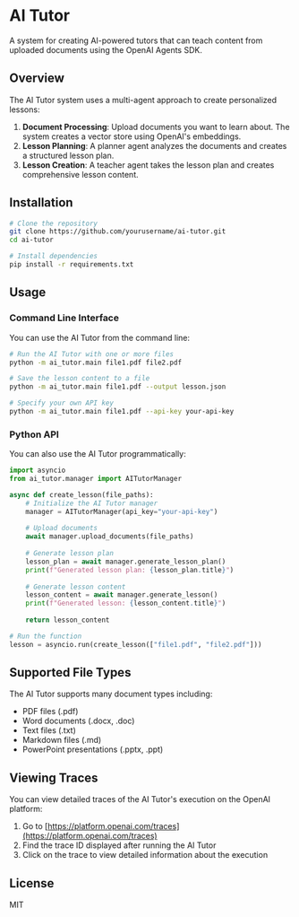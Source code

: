 # AI Tutor

A system for creating AI-powered tutors that can teach content from uploaded documents using the OpenAI Agents SDK.

## Overview

The AI Tutor system uses a multi-agent approach to create personalized lessons:

1. **Document Processing**: Upload documents you want to learn about. The system creates a vector store using OpenAI's embeddings.
2. **Lesson Planning**: A planner agent analyzes the documents and creates a structured lesson plan.
3. **Lesson Creation**: A teacher agent takes the lesson plan and creates comprehensive lesson content.

## Installation

```bash
# Clone the repository
git clone https://github.com/yourusername/ai-tutor.git
cd ai-tutor

# Install dependencies
pip install -r requirements.txt
```

## Usage

### Command Line Interface

You can use the AI Tutor from the command line:

```bash
# Run the AI Tutor with one or more files
python -m ai_tutor.main file1.pdf file2.pdf

# Save the lesson content to a file
python -m ai_tutor.main file1.pdf --output lesson.json

# Specify your own API key
python -m ai_tutor.main file1.pdf --api-key your-api-key
```

### Python API

You can also use the AI Tutor programmatically:

```python
import asyncio
from ai_tutor.manager import AITutorManager

async def create_lesson(file_paths):
    # Initialize the AI Tutor manager
    manager = AITutorManager(api_key="your-api-key")
    
    # Upload documents
    await manager.upload_documents(file_paths)
    
    # Generate lesson plan
    lesson_plan = await manager.generate_lesson_plan()
    print(f"Generated lesson plan: {lesson_plan.title}")
    
    # Generate lesson content
    lesson_content = await manager.generate_lesson()
    print(f"Generated lesson: {lesson_content.title}")
    
    return lesson_content

# Run the function
lesson = asyncio.run(create_lesson(["file1.pdf", "file2.pdf"]))
```

## Supported File Types

The AI Tutor supports many document types including:

- PDF files (.pdf)
- Word documents (.docx, .doc)
- Text files (.txt)
- Markdown files (.md)
- PowerPoint presentations (.pptx, .ppt)

## Viewing Traces

You can view detailed traces of the AI Tutor's execution on the OpenAI platform:

1. Go to [https://platform.openai.com/traces](https://platform.openai.com/traces)
2. Find the trace ID displayed after running the AI Tutor
3. Click on the trace to view detailed information about the execution

## License

MIT 